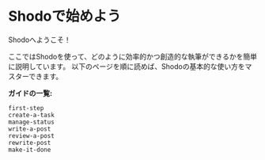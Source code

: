 # Shodoで始めよう

Shodoへようこそ！

ここではShodoを使って、どのように効率的かつ創造的な執筆ができるかを簡単に説明しています。
以下のページを順に読めば、Shodoの基本的な使い方をマスターできます。

**ガイドの一覧:**

```{toctree}
first-step
create-a-task
manage-status
write-a-post
review-a-post
rewrite-post
make-it-done
```
